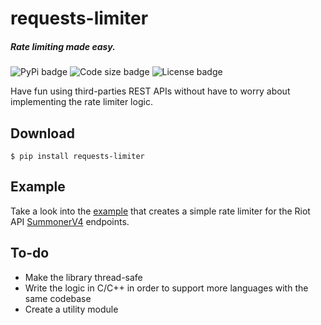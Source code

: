 # requests-limiter
##### Rate limiting made easy.

![PyPi badge](https://img.shields.io/pypi/v/requests-limiter?style=for-the-badge) ![Code size badge](https://img.shields.io/github/languages/code-size/sousa-andre/requests-limiter?style=for-the-badge) ![License badge](https://img.shields.io/github/license/sousa-andre/requests-limiter?style=for-the-badge)
 
Have fun using third-parties REST APIs without have to worry about implementing the rate limiter logic. 
 
## Download
    $ pip install requests-limiter 

## Example
Take a look into the [example](examples/riotapi) that creates a simple rate limiter for the Riot API [SummonerV4](https://developer.riotgames.com/apis#summoner-v4) endpoints.

## To-do
   - Make the library thread-safe
   - Write the logic in C/C++ in order to support more languages with the same codebase
   - Create a utility module
